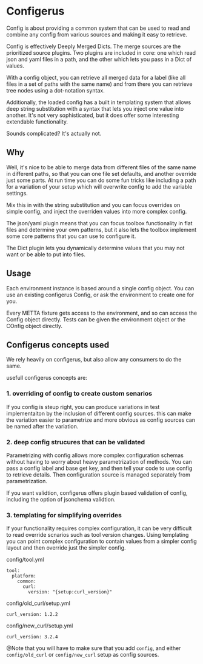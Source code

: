 # Configerus

Config is about providing a common system that can be used to read and combine
any config from various sources and making it easy to retrieve.

Config is effectively Deeply Merged Dicts.  The merge sources are the prioritized
source plugins.  Two plugins are included in core: one which read json and yaml
files in a path, and the other which lets you pass in a Dict of values.

With a config object, you can retrieve all merged data for a label (like all files
in a set of paths with the same name) and from there you can retrieve tree nodes
using a dot-notation syntax.

Additionally, the loaded config has a built in templating system that allows deep
string substitution with a syntax that lets you inject one value into another.
It's not very sophisticated, but it does offer some interesting extendable
functionality.

Sounds complicated?  It's actually not.

## Why

Well, it's nice to be able to merge data from different files of the same name
in different paths, so that you can one file set defaults, and another override
just some parts.
At run time you can do some fun tricks like including a path for a variation of
your setup which will overwrite config to add the variable settings.

Mix this in with the string substitution and you can focus overrides on simple
config, and inject the overriden values into more complex config.

The json/yaml plugin means that you can focus toolbox functionality in flat files
and determine your own patterns, but it also lets the toolbox implement some
core patterns that you can use to configure it.

The Dict plugin lets you dynamically determine values that you may not want or
be able to put into files.

## Usage

Each environment instance is based around a single config object.  You can
use an existing configerus Config, or ask the environment to create one for you.

Every METTA fixture gets access to the environment, and so can access the Config
object directly.
Tests can be given the environment object or the COnfig object directly.


## Configerus concepts used

We rely heavily on configerus, but also allow any consumers to do the same.

usefull configerus concepts are:

### 1. overriding of config to create custom senarios

If you config is steup right, you can produce variations in test implementaiton
by the inclusion of different config sources.  this can make the variation
easier to parametrize and more obvious as config sources can be named after the
variation.

### 2. deep config strucures that can be validated

Parametrizing with config allows more complex configuration schemas without
having to worry about heavy parametrization of methods.
You can pass a config label and base get key, and then tell your code to use
config to retrieve details.  Then configuration source is managed separately from
parametrization.

If you want validtion, configerus offers plugin based validation of config,
including the option of jsonchema validtion.

### 3. templating for simplifying overrides

If your functionality requires complex configuration, it can be very difficult
to read override scnarios such as tool version changes.  Using templating you
can point complex configuration to contain values from a simpler config layout
and then override just the simpler config.

config/tool.yml
```
tool:
  platform:
    common:
      curl:
        version: "{setup:curl_version}"
```

config/old_curl/setup.yml
```
curl_version: 1.2.2
```
config/new_curl/setup.yml
```
curl_version: 3.2.4
```

@Note that you will have to make sure that you add `config`, and either
`config/old_curl` or `config/new_curl` setup as config sources.
